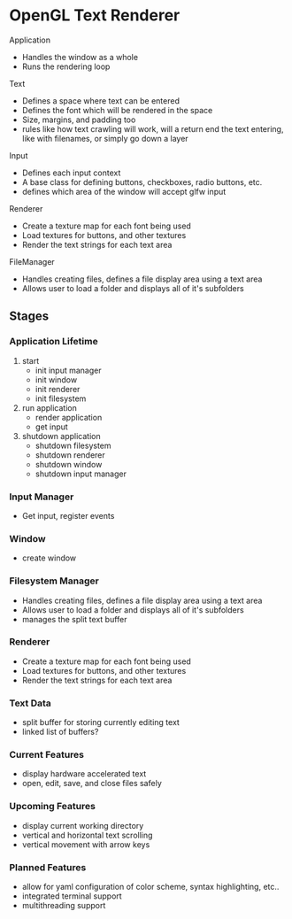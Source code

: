 # OpenGL Text Renderer

Application
* Handles the window as a whole
* Runs the rendering loop

Text
* Defines a space where text can be entered
* Defines the font which will be rendered in the space
* Size, margins, and padding too
* rules like how text crawling will work, will a return end the text entering, like with filenames, or simply go down a layer

Input
* Defines each input context
* A base class for defining buttons, checkboxes, radio buttons, etc.
* defines which area of the window will accept glfw input

Renderer
* Create a texture map for each font being used
* Load textures for buttons, and other textures
* Render the text strings for each text area

FileManager
* Handles creating files, defines a file display area using a text area
* Allows user to load a folder and displays all of it's subfolders

## Stages

### Application Lifetime
1. start
    * init input manager
    * init window
    * init renderer
    * init filesystem
2. run application
    * render application
    * get input
3. shutdown application
    * shutdown filesystem
    * shutdown renderer
    * shutdown window
    * shutdown input manager

### Input Manager
* Get input, register events

### Window
* create window

### Filesystem Manager
* Handles creating files, defines a file display area using a text area
* Allows user to load a folder and displays all of it's subfolders
* manages the split text buffer

### Renderer
* Create a texture map for each font being used
* Load textures for buttons, and other textures
* Render the text strings for each text area

### Text Data
* split buffer for storing currently editing text
* linked list of buffers?

### Current Features
* display hardware accelerated text
* open, edit, save, and close files safely

### Upcoming Features
* display current working directory
* vertical and horizontal text scrolling
* vertical movement with arrow keys

### Planned Features
* allow for yaml configuration of color scheme, syntax highlighting, etc..
* integrated terminal support
* multithreading support